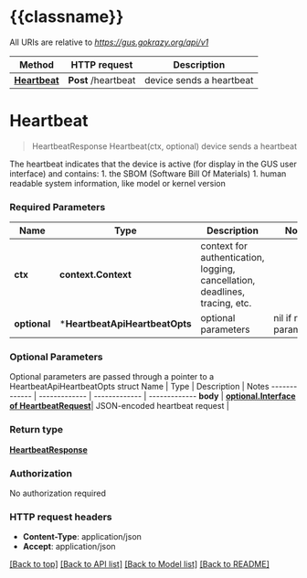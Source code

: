 # {{classname}}

All URIs are relative to *https://gus.gokrazy.org/api/v1*

Method | HTTP request | Description
------------- | ------------- | -------------
[**Heartbeat**](HeartbeatApi.md#Heartbeat) | **Post** /heartbeat | device sends a heartbeat

# **Heartbeat**
> HeartbeatResponse Heartbeat(ctx, optional)
device sends a heartbeat

The heartbeat indicates that the device is active (for display in the GUS user interface) and contains: 1. the SBOM (Software Bill Of Materials) 1. human readable system information, like model or kernel version

### Required Parameters

Name | Type | Description  | Notes
------------- | ------------- | ------------- | -------------
 **ctx** | **context.Context** | context for authentication, logging, cancellation, deadlines, tracing, etc.
 **optional** | ***HeartbeatApiHeartbeatOpts** | optional parameters | nil if no parameters

### Optional Parameters
Optional parameters are passed through a pointer to a HeartbeatApiHeartbeatOpts struct
Name | Type | Description  | Notes
------------- | ------------- | ------------- | -------------
 **body** | [**optional.Interface of HeartbeatRequest**](HeartbeatRequest.md)| JSON-encoded heartbeat request | 

### Return type

[**HeartbeatResponse**](heartbeatResponse.md)

### Authorization

No authorization required

### HTTP request headers

 - **Content-Type**: application/json
 - **Accept**: application/json

[[Back to top]](#) [[Back to API list]](../README.md#documentation-for-api-endpoints) [[Back to Model list]](../README.md#documentation-for-models) [[Back to README]](../README.md)

